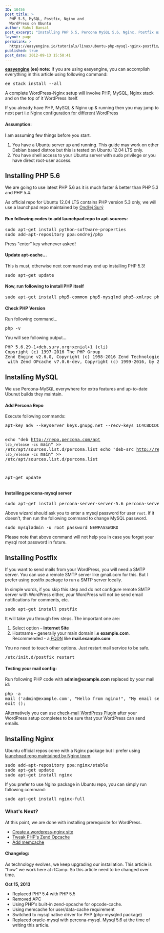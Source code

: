 ```yaml
---
ID: 10456
post_title: >
  PHP 5.5, MySQL, Postfix, Nginx and
  WordPress on Ubuntu
author: Rahul Bansal
post_excerpt: "Installing PHP 5.5, Percona MySQL 5.6, Nginx, Postfix using launchpad repos on Ubuntu 12.04 LTS. Covers PHP's zend-opcache, mysqlnd support, mecmache."
layout: page
permalink: >
  https://easyengine.io/tutorials/linux/ubuntu-php-mysql-nginx-postfix/
published: true
post_date: 2012-09-13 15:58:41
---
```

<div class="rtp-success">

<strong><a href="https://easyengine.io/easyengine">easyengine</a> (ee) note:</strong> If you are using easyengine, you can accomplish everything in this article using following command:
<pre>ee stack install --all</pre>
</div>
A complete WordPress-Nginx setup will involve PHP, MySQL, Nginx stack and on the top of it WordPress itself.

If you already have PHP, MySQL &amp; Nginx up &amp; running then you may jump to next part i.e <a href="https://easyengine.io/tutorials/installing-fresh-wordpress-nginx-minimal/">Nginx configuration for different WordPress</a>
<h4>Assumption:</h4>
I am assuming few things before you start.
<ol>
 	<li>You have a Ubuntu server up and running. This guide may work on other Debian based distros but this is tested on Ubuntu 12.04 LTS only.</li>
 	<li>You have shell access to your Ubuntu server with sudo privilege or you have direct root-user access.</li>
</ol>
<h2>Installing PHP 5.6</h2>
We are going to use latest PHP 5.6 as it is much faster &amp; better than PHP 5.3 and PHP 5.4.

As official repo for Ubuntu 12.04 LTS contains PHP version 5.3 only, we will use a launchpad repo maintained by <a href="https://launchpad.net/~ondrej/+archive/php5">Ondřej Surý</a>
<h4>Run following codes to add launchpad repo to apt-sources:</h4>
<pre>sudo apt-get install python-software-properties
sudo add-apt-repository ppa:ondrej/php</pre>
Press "enter" key whenever asked!
<h4>Update apt-cache...</h4>
This is must, otherwise next command may end up installing PHP 5.3!
<pre>sudo apt-get update</pre>
<h4>Now, run following to install PHP itself</h4>
<pre>sudo apt-get install php5-common php5-mysqlnd php5-xmlrpc php5-curl php5-gd php5-cli php5-fpm php-pear php5-dev php5-imap php5-mcrypt</pre>
<h4>Check PHP Version</h4>
Run following command...
<pre>php -v</pre>
You will see following output...
<pre class="no-highlight">PHP 5.6.29-1+deb.sury.org~xenial+1 (cli)
Copyright (c) 1997-2016 The PHP Group
Zend Engine v2.6.0, Copyright (c) 1998-2016 Zend Technologies
 with Zend OPcache v7.0.6-dev, Copyright (c) 1999-2016, by Zend Technologies</pre>
<h2>Installing MySQL</h2>
We use Percona-MySQL everywhere for extra features and up-to-date Ubunut builds they maintain.
<h4>Add Percona Repo</h4>
Execute following commands:
<pre class="no-highlight">apt-key adv --keyserver keys.gnupg.net --recv-keys 1C4CBDCDCD2EFD2A

echo "deb http://repo.percona.com/apt `lsb_release -cs` main" &gt;&gt; /etc/apt/sources.list.d/percona.list
echo "deb-src http://repo.percona.com/apt `lsb_release -cs` main" &gt;&gt; /etc/apt/sources.list.d/percona.list

apt-get update</pre>
<h4>Installing percona-mysql server</h4>
<pre>sudo apt-get install percona-server-server-5.6 percona-server-client-5.6</pre>
Above wizard should ask you to enter a mysql password for user <code>root</code>. If it doesn't, then run the following command to change MySQL password.
<pre>sudo mysqladmin -u root password NEWPASSWORD</pre>
Please note that above command will not help you in case you forget your mysql root password in future.
<h2>Installing Postfix</h2>
If you want to send mails from your WordPress, you will need a SMTP server. You can use a remote SMTP server like gmail.com for this. But I prefer using postfix package to run a SMTP server locally.

In simple words, if you skip this step and do not configure remote SMTP server with WordPress either, your WordPress will not be send email notifications for comments, etc.
<pre>sudo apt-get install postfix</pre>
It will take you through few steps. The important one are:
<ol>
 	<li>Select option – <strong>Internet Site</strong></li>
 	<li>Hostname – generally your main domain i.e <strong>example.com</strong>. Recommended - a <abbr title="fully qualified domain name">FQDN</abbr> like <strong>mail.example.com</strong><strong> </strong></li>
</ol>
You no need to touch other options. Just restart mail service to be safe.
<pre>/etc/init.d/postfix restart</pre>
<h4>Testing your mail config:</h4>
Run following PHP code with <strong>admin@example.com</strong> replaced by your mail id:
<pre>php -a
mail ('admin@example.com', "Hello from nginx!", "My email setup works!");
exit ();</pre>
Alternatively you can use <a href="http://wordpress.org/extend/plugins/check-email/">check-mail WordPress Plugin</a> after your WordPress setup completes to be sure that your WordPress can send emails.
<h2>Installing Nginx</h2>
Ubuntu official repos come with a Nginx package but I prefer using <a href="http://wiki.nginx.org/Install#Official_Debian.2FUbuntu_packages">launchpad repo maintained by Nginx team</a>.
<pre>sudo add-apt-repository ppa:nginx/stable
sudo apt-get update 
sudo apt-get install nginx</pre>
If you prefer to use Nginx package in Ubuntu repo, you can simply run following command:
<pre>sudo apt-get install nginx-full</pre>
<h3>What's Next?</h3>
At this point, we are done with installing prerequisite for WordPress.
<ul>
 	<li><a href="https://easyengine.io/wordpress-nginx/tutorials/">Create a wordpress-nginx site</a></li>
 	<li><a href="https://easyengine.io/tutorials/php/zend-opcache/">Tweak PHP's Zend Opcache</a></li>
 	<li><a href="https://easyengine.io/tutorials/php/memcache/">Add memcache</a></li>
</ul>
<h4>Changelog:</h4>
As technology evolves, we keep upgrading our installation. This article is "how" we work here at rtCamp. So this article need to be changed over time.

<strong>Oct 15, 2013</strong>
<ul>
 	<li>Replaced PHP 5.4 with PHP 5.5</li>
 	<li>Removed APC</li>
 	<li>Using PHP's built-in zend-opcache for opcode-cache.</li>
 	<li>Using memcache for user/data-cache requirement</li>
 	<li>Switched to mysql native driver for PHP (php-mysqlnd package)</li>
 	<li>Replaced oracle-mysql with percona-mysql. Mysql 5.6 at the time of writing this article.</li>
</ul>
<strong> </strong>